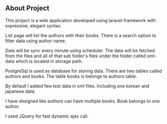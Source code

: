 ## About Project

This project is a web application developed using laravel framework with expressive, elegant syntax. 

List page will list the authors with their books.
There is a search option to filter data using author name.

Data will be sync every minute using scheduler. The data will be fetched from the files and all of that sub folder's files under the folder called xml-data which is located in storage path.

PostgreSql is used as database for storing data. There are two tables called authors and books. The table books is belongs to authors table.

By default I added few test data in xml files. Including one korean and japanese data.

I have designed like authors can have multiple books. Book belongs to one author.

I used JQuery for fast dynamic ajax call.
